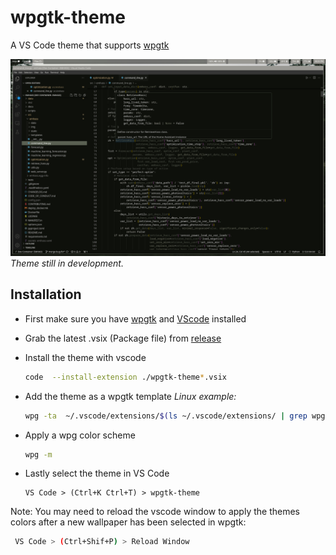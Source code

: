 # wpgtk-theme
A VS Code theme that supports [wpgtk](https://github.com/deviantfero/wpgtk)
  
  
![screenshot](/img/screenshot.jpg)
_Theme still in development._
  
## Installation 
- First make sure you have [wpgtk](https://github.com/deviantfero/wpgtk) and [VScode](https://code.visualstudio.com/) installed

- Grab the latest .vsix (Package file) from [release](https://github.com/GeoDerp/vscode-wpgtk-theme/releases) 

- Install the theme with vscode
  ```bash
  code  --install-extension ./wpgtk-theme*.vsix
  ```
  
- Add the theme as a wpgtk template
  _Linux example:_
  ```bash
  wpg -ta  ~/.vscode/extensions/$(ls ~/.vscode/extensions/ | grep wpgtk-theme)/themes/wpgtk-theme-color-theme.json
  ```
  
- Apply a wpg color scheme 
  ```bash
  wpg -m
  ```

- Lastly select the theme in VS Code  
  ```
  VS Code > (Ctrl+K Ctrl+T) > wpgtk-theme
  ```

Note: You may need to reload the vscode window to apply the themes colors after a new wallpaper has been selected in wpgtk:
```bash
 VS Code > (Ctrl+Shif+P) > Reload Window
```
